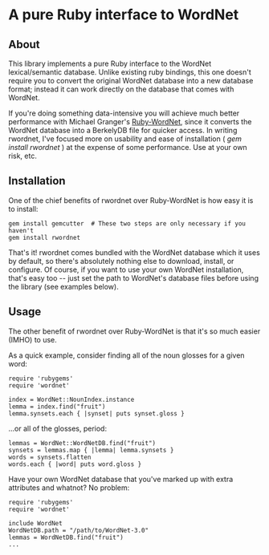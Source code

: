 # A pure Ruby interface to WordNet #

## About ##

This library implements a pure Ruby interface to the WordNet lexical/semantic
database. Unlike existing ruby bindings, this one doesn't require you to convert 
the original WordNet database into a new database format; instead it can work directly
on the database that comes with WordNet.

If you're doing something data-intensive you will achieve much better performance
with Michael Granger's [Ruby-WordNet](http://www.deveiate.org/projects/Ruby-WordNet/), 
since it converts the WordNet database into a BerkelyDB file for quicker access. In 
writing rwordnet, I've focused more on usability and ease of installation ( *gem install 
rwordnet* ) at the expense of some performance. Use at your own risk, etc.

## Installation ##

One of the chief benefits of rwordnet over Ruby-WordNet is how easy it is to install:

    gem install gemcutter  # These two steps are only necessary if you haven't
    gem install rwordnet
    
That's it! rwordnet comes bundled with the WordNet database which it uses by default, 
so there's absolutely nothing else to download, install, or configure.
Of course, if you want to use your own WordNet installation, that's easy too -- just 
set the path to WordNet's database files before using the library (see examples below).

## Usage ##

The other benefit of rwordnet over Ruby-WordNet is that it's so much easier (IMHO) to
use. 

As a quick example, consider finding all of the noun glosses for a given word:

    require 'rubygems'
    require 'wordnet'
    
    index = WordNet::NounIndex.instance
    lemma = index.find("fruit")
    lemma.synsets.each { |synset| puts synset.gloss }

...or all of the glosses, period:

    lemmas = WordNet::WordNetDB.find("fruit")
    synsets = lemmas.map { |lemma| lemma.synsets }
    words = synsets.flatten
    words.each { |word| puts word.gloss }

Have your own WordNet database that you've marked up with extra attributes and whatnot?
No problem:

    require 'rubygems'
    require 'wordnet'
    
    include WordNet
    WordNetDB.path = "/path/to/WordNet-3.0"
    lemmas = WordNetDB.find("fruit")
    ...
